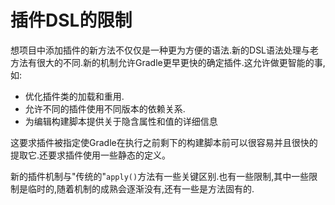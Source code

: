 # 插件DSL的限制

想项目中添加插件的新方法不仅仅是一种更为方便的语法.新的DSL语法处理与老方法有很大的不同.新的机制允许Gradle更早更快的确定插件.这允许做更智能的事,如:

* 优化插件类的加载和重用.
* 允许不同的插件使用不同版本的依赖关系.
* 为编辑构建脚本提供关于隐含属性和值的详细信息

这要求插件被指定使Gradle在执行之前剩下的构建脚本前可以很容易并且很快的提取它.还要求插件使用一些静态的定义。

新的插件机制与"传统的"`apply()`方法有一些关键区别.也有一些限制,其中一些限制是临时的,随着机制的成熟会逐渐没有,还有一些是方法固有的.
